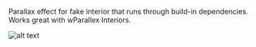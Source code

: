 Parallax effect for fake interior that runs through build-in dependencies. Works great with wParallex Interiors.

![alt text](https://cdn.discordapp.com/attachments/1332790194297901126/1378845993398698025/image.png?ex=683e15e6&is=683cc466&hm=d20f947130f464d1000e513ded2a4dab6902be21b5d4b537ec70b1b91fc22195&)
